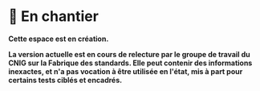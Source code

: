 # 🚧 En chantier

**Cette espace est en création.**&#x20;

**La version actuelle est en cours de relecture par le groupe de travail du CNIG sur la Fabrique des standards. Elle peut contenir des informations inexactes, et n'a pas vocation à être utilisée en l'état, mis à part pour certains tests ciblés et encadrés.**&#x20;

